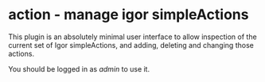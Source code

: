 # action - manage igor simpleActions

This plugin is an absolutely minimal user interface to allow inspection of
the current set of Igor simpleActions, and adding, deleting and changing those actions.

You should be logged in as *admin* to use it.

